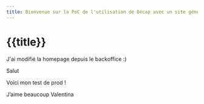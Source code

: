 ```yaml
---
title: Bienvenue sur la PoC de l'utilisation de Décap avec un site généré par 11ty
---
```

# {{title}}

J'ai modifié la homepage depuis le backoffice :)

Salut

Voici mon test de prod !

J’aime beaucoup Valentina
